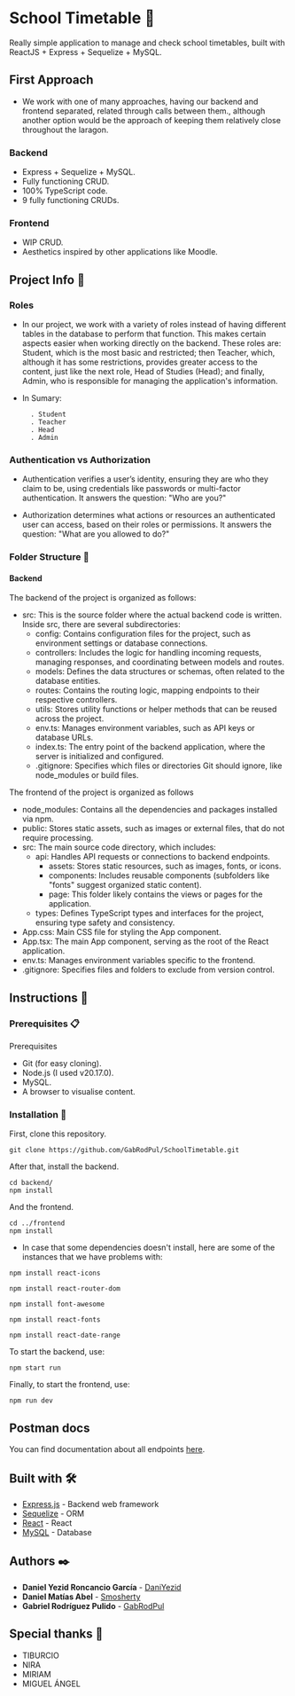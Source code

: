# School Timetable 🏫

Really simple application to manage and check school timetables, built with ReactJS + Express + Sequelize + MySQL.

## First Approach 
- We work with one of many approaches, having our backend and frontend separated, related through calls between them., although another option would be the approach of keeping them relatively close throughout the laragon.

### Backend
- Express + Sequelize + MySQL.
- Fully functioning CRUD.
- 100% TypeScript code.
- 9 fully functioning CRUDs. 

### Frontend
- WIP CRUD.
- Aesthetics inspired by other applications like Moodle.

## Project Info 📓

### Roles
- In our project, we work with a variety of roles instead of having different tables in the database to perform that function. This makes certain aspects easier when working directly on the backend. These roles are: Student, which is the most basic and restricted; then Teacher, which, although it has some restrictions, provides greater access to the content, just like the next role, Head of Studies (Head); and finally, Admin, who is responsible for managing the application's information.
- In Sumary:

        . Student
        . Teacher
        . Head
        . Admin

### Authentication vs Authorization
- Authentication verifies a user’s identity, ensuring they are who they claim to be, using credentials like passwords or multi-factor authentication. It answers the question: "Who are you?"

- Authorization determines what actions or resources an authenticated user can access, based on their roles or permissions. It answers the question: "What are you allowed to do?"
  

### Folder Structure 📂
  #### Backend
 The backend of the project is organized as follows:
- src: This is the source folder where the actual backend code is written. Inside src, there are several subdirectories:
   - config: Contains configuration files for the project, such as environment settings or database connections.
   - controllers: Includes the logic for handling incoming requests, managing responses, and coordinating between models and routes.
   - models: Defines the data structures or schemas, often related to the database entities.
   - routes: Contains the routing logic, mapping endpoints to their respective controllers.
   - utils: Stores utility functions or helper methods that can be reused across the project.
   - env.ts: Manages environment variables, such as API keys or database URLs.
   - index.ts: The entry point of the backend application, where the server is initialized and configured.
   - .gitignore: Specifies which files or directories Git should ignore, like node_modules or build files.
 
The frontend of the project is organized as follows
-   node_modules: Contains all the dependencies and packages installed via npm.
-   public: Stores static assets, such as images or external files, that do not require processing.
-  src: The main source code directory, which includes:
   - api: Handles API requests or connections to backend endpoints.
     - assets: Stores static resources, such as images, fonts, or icons.
     - components: Includes reusable components (subfolders like "fonts" suggest organized static content).
     - page: This folder likely contains the views or pages for the application.
   - types: Defines TypeScript types and interfaces for the project, ensuring type safety and consistency.
- App.css: Main CSS file for styling the App component.
- App.tsx: The main App component, serving as the root of the React application.
- env.ts: Manages environment variables specific to the frontend.
- .gitignore: Specifies files and folders to exclude from version control.

## Instructions 🚀

### Prerequisites 📋

Prerequisites
- Git (for easy cloning).
- Node.js (I used v20.17.0).
- MySQL.
- A browser to visualise content.


### Installation 🔧

First, clone this repository.
```
git clone https://github.com/GabRodPul/SchoolTimetable.git
```

After that, install the backend.
```
cd backend/
npm install
```
And the frontend.
```
cd ../frontend
npm install
```
- In case that some dependencies doesn't install, here are some of the instances that we have problems with: 
```
npm install react-icons
```
```
npm install react-router-dom
```
```
npm install font-awesome
```
```
npm install react-fonts
```
```
npm install react-date-range
```

To start the backend, use:
```
npm start run
```

Finally, to start the frontend, use:
```
npm run dev
```

## Postman docs
You can find documentation about all endpoints [here](https://documenter.getpostman.com/view/23623831/2sAXxMfDJQ).

## Built with 🛠️
* [Express.js](https://expressjs.com/es/) - Backend web framework
* [Sequelize](https://sequelize.org/) - ORM
* [React](https://es.react.dev/) - React
* [MySQL](https://www.mysql.com/) - Database

## Authors ✒️
* **Daniel Yezid Roncancio García** - [DaniYezid](https://github.com/DaniYezid)
* **Daniel Matías Abel** - [Smosherty](https://github.com/Smosherty)
* **Gabriel Rodríguez Pulido** - [GabRodPul](https://github.com/GabRodPul)


## Special thanks 🎁

* TIBURCIO
* NIRA
* MIRIAM
* MIGUEL ÁNGEL
